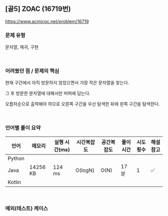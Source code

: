 ## [골5] ZOAC (16719번)

https://www.acmicpc.net/problem/16719

### 문제 유형

문자열, 재귀, 구현

<br>

### 어려웠던 점 / 문제의 핵심

현재 구간에서 아직 방문하지 않았으면서 가장 작은 문자열을 찾는다.

그 후 방문한 문자열에 대해서만 버퍼에 담는다.

오름차순으로 출력해야 하므로 오른쪽 구간을 우선 탐색한 뒤에 왼쪽 구간을 탐색한다.

<br>

### 언어별 풀이 요약

| 언어   | 메모리   | 실행 시간(ms) | 시간복잡도 | 공간복잡도 | 풀이 시간 | 시도 횟수 | 해설 참고          |
| ------ | -------- | ------------- | ---------- | ---------- | --------- | --------- | ------------------ |
| Python |          |               |            |            |           |           |                    |
| Java   | 14256 KB | 124 ms        | O(logN)    | O(N)       | 17분      | 1         | :white_check_mark: |
| Kotlin |          |               |            |            |           |           |                    |

<br>

### 예외(테스트) 케이스

```
```

